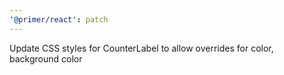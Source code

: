 ```yaml
---
'@primer/react': patch
---
```


Update CSS styles for CounterLabel to allow overrides for color, background color
